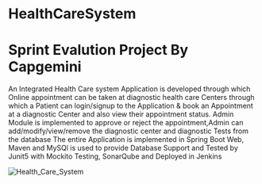 # HealthCareSystem
# Sprint Evalution Project By Capgemini
An Integrated Health Care system Application is developed through which Online appointment can be taken at diagnostic health care Centers through which a Patient can login/signup to the Application & book an Appointment at a diagnostic Center and also view their appointment status. Admin Module is implemented to approve or reject the appointment,Admin can add/modify/view/remove the diagnostic center and diagnostic Tests from the database
The entire Application is implemented in Spring Boot Web, Maven and MySQl is used to provide Database Support and Tested by Junit5 with Mockito Testing, SonarQube and Deployed in Jenkins

![Health_Care_System](https://user-images.githubusercontent.com/78550096/149117833-69d20355-6a34-4080-aa40-05985ff64556.jpg)
